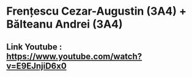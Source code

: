 # Frențescu Cezar-Augustin (3A4) + Bălteanu Andrei (3A4)

## Link Youtube : https://www.youtube.com/watch?v=E9EJnjiD6x0

